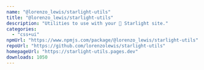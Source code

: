 ```yaml
---
name: "@lorenzo_lewis/starlight-utils"
title: "@lorenzo_lewis/starlight-utils"
description: "Utilities to use with your 🌟 Starlight site."
categories:
  - "css+ui"
npmUrl: "https://www.npmjs.com/package/@lorenzo_lewis/starlight-utils"
repoUrl: "https://github.com/lorenzolewis/starlight-utils"
homepageUrl: "https://starlight-utils.pages.dev"
downloads: 1050
---
```

